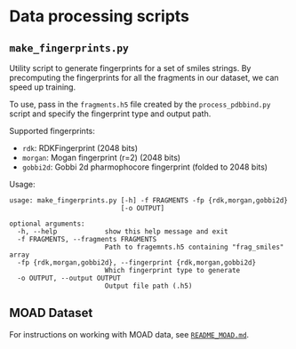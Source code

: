 
# Data processing scripts

## `make_fingerprints.py`

Utility script to generate fingerprints for a set of smiles strings. By precomputing the fingerprints for all the fragments in our dataset, we can speed up training.

To use, pass in the `fragments.h5` file created by the `process_pdbbind.py` script and specify the fingerprint type and output path.

Supported fingerprints:
- `rdk`: RDKFingerprint (2048 bits)
- `morgan`: Mogan fingerprint (r=2) (2048 bits)
- `gobbi2d`: Gobbi 2d pharmophocore fingerprint (folded to 2048 bits)

Usage:

```
usage: make_fingerprints.py [-h] -f FRAGMENTS -fp {rdk,morgan,gobbi2d}
                            [-o OUTPUT]

optional arguments:
  -h, --help            show this help message and exit
  -f FRAGMENTS, --fragments FRAGMENTS
                        Path to fragemnts.h5 containing "frag_smiles" array
  -fp {rdk,morgan,gobbi2d}, --fingerprint {rdk,morgan,gobbi2d}
                        Which fingerprint type to generate
  -o OUTPUT, --output OUTPUT
                        Output file path (.h5)
```

## MOAD Dataset

For instructions on working with MOAD data, see [`README_MOAD.md`](./README_MOAD.md).
